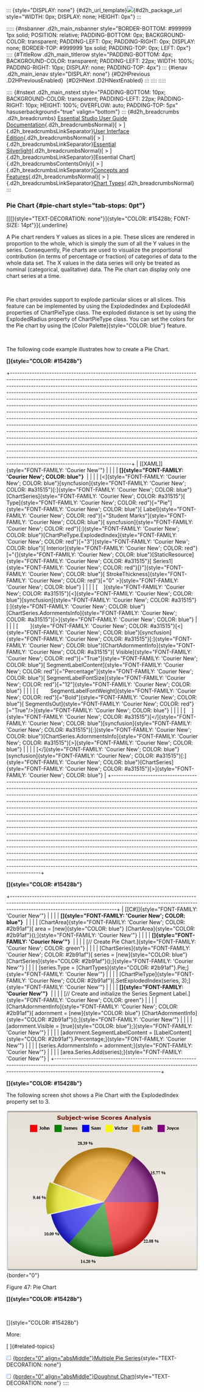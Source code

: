 ::: {style="DISPLAY: none"}
[](ms-xhelp:///?Id=d2h_url_template){#d2h_url_template}![](!package_url!){#d2h_package_url style="WIDTH: 0px; DISPLAY: none; HEIGHT: 0px"}
:::

::::: {#nsbanner .d2h_main_nsbanner style="BORDER-BOTTOM: #999999 1px solid; POSITION: relative; PADDING-BOTTOM: 0px; BACKGROUND-COLOR: transparent; PADDING-LEFT: 0px; PADDING-RIGHT: 0px; DISPLAY: none; BORDER-TOP: #999999 1px solid; PADDING-TOP: 0px; LEFT: 0px"}
:::: {#TitleRow .d2h_main_titlerow style="PADDING-BOTTOM: 4px; BACKGROUND-COLOR: transparent; PADDING-LEFT: 22px; WIDTH: 100%; PADDING-RIGHT: 10px; DISPLAY: none; PADDING-TOP: 4px"}
::: {#ienav .d2h_main_ienav style="DISPLAY: none"}
[](ms-xhelp:///?Id=313d81ab-2063-49be-a975-c5e4f579fc11){#D2HPrevious .D2HPreviousEnabled}  [](ms-xhelp:///?Id=70ce7a5b-f89a-4ea6-950f-890b1f3d5154){#D2HNext .D2HNextEnabled}
:::
::::
:::::

:::: {#nstext .d2h_main_nstext style="PADDING-BOTTOM: 10px; BACKGROUND-COLOR: transparent; PADDING-LEFT: 22px; PADDING-RIGHT: 10px; HEIGHT: 100%; OVERFLOW: auto; PADDING-TOP: 5px" hasuserbackground="true" valign="bottom"}
::: {#d2h_breadcrumbs .d2h_breadcrumbs}
[Essential Studio User Guide Documentation](ms-xhelp:///?Id=12457748-09e3-4d74-a240-8e049cedf030){.d2h_breadcrumbsNormal}[ \> ]{.d2h_breadcrumbsLinkSeparator}[User Interface Edition](ms-xhelp:///?Id=c29296b7-531c-413b-a0ec-488ca1f7f669){.d2h_breadcrumbsNormal}[ \> ]{.d2h_breadcrumbsLinkSeparator}[Essential Silverlight](ms-xhelp:///?Id=66221bd1-ba2e-43c2-94a7-618f50e01d24){.d2h_breadcrumbsNormal}[ \> ]{.d2h_breadcrumbsLinkSeparator}[Essential Chart]{.d2h_breadcrumbsContentsOnly}[ \> ]{.d2h_breadcrumbsLinkSeparator}[Concepts and Features](ms-xhelp:///?Id=0f820843-9cdd-4436-8cae-3dc5a65fd5cd){.d2h_breadcrumbsNormal}[ \> ]{.d2h_breadcrumbsLinkSeparator}[Chart Types](ms-xhelp:///?Id=a86d268f-21d0-4fea-8822-f9acf415dcf9){.d2h_breadcrumbsNormal}
:::

### Pie Chart {#pie-chart style="tab-stops: 0pt"}

[[[]{style="TEXT-DECORATION: none"}]{style="COLOR: #15428b; FONT-SIZE: 14pt"}]{.underline} 

A Pie chart renders Y values as slices in a pie. These slices are rendered in proportion to the whole, which is simply the sum of all the Y values in the series. Consequently, Pie charts are used to visualize the proportional contribution (in terms of percentage or fraction) of categories of data to the whole data set. The X values in the data series will only be treated as nominal (categorical, qualitative) data. The Pie chart can display only one chart series at a time.

 

Pie chart provides support to explode particular slices or all slices. This feature can be implemented by using the ExplodedIndex and ExplodedAll properties of ChartPieType class. The exploded distance is set by using the ExplodedRadius property of ChartPieType class. You can set the colors for the Pie chart by using the [Color Palette]{style="COLOR: blue"} feature.

 

The following code example illustrates how to create a Pie Chart.

**[]{style="COLOR: #15428b"}** 

+-------------------------------------------------------------------------------------------------------------------------------------------------------------------------------------------------------------------------------------------------------------------------------------------------------------------------------------------------------------------------------------------------------------------------------------------------------------------------------------------------------------------------------------------------------------------------------------------------------------------------------------------------------------------------------------------------------------------------------------------------------------------------------------------------------------------------------------------------------------------------------------------------------------------------------------------------------------------------------------------------------------------------------------------------------------------------------------------------------------------------------------------------------------------------------------+
| [\[XAML\]]{style="FONT-FAMILY: 'Courier New'"}                                                                                                                                                                                                                                                                                                                                                                                                                                                                                                                                                                                                                                                                                                                                                                                                                                                                                                                                                                                                                                                                                                                                      |
|                                                                                                                                                                                                                                                                                                                                                                                                                                                                                                                                                                                                                                                                                                                                                                                                                                                                                                                                                                                                                                                                                                                                                                                     |
| **[]{style="FONT-FAMILY: 'Courier New'; COLOR: blue"}**                                                                                                                                                                                                                                                                                                                                                                                                                                                                                                                                                                                                                                                                                                                                                                                                                                                                                                                                                                                                                                                                                                                             |
|                                                                                                                                                                                                                                                                                                                                                                                                                                                                                                                                                                                                                                                                                                                                                                                                                                                                                                                                                                                                                                                                                                                                                                                     |
| [\<]{style="FONT-FAMILY: 'Courier New'; COLOR: blue"}[syncfusion]{style="FONT-FAMILY: 'Courier New'; COLOR: #a31515"}[:]{style="FONT-FAMILY: 'Courier New'; COLOR: blue"}[ChartSeries]{style="FONT-FAMILY: 'Courier New'; COLOR: #a31515"}[ Type]{style="FONT-FAMILY: 'Courier New'; COLOR: red"}[=\"Pie\"]{style="FONT-FAMILY: 'Courier New'; COLOR: blue"}[ Label]{style="FONT-FAMILY: 'Courier New'; COLOR: red"}[=\"Student Marks\"]{style="FONT-FAMILY: 'Courier New'; COLOR: blue"}[ syncfusion]{style="FONT-FAMILY: 'Courier New'; COLOR: red"}[:]{style="FONT-FAMILY: 'Courier New'; COLOR: blue"}[ChartPieType.ExplodedIndex]{style="FONT-FAMILY: 'Courier New'; COLOR: red"}[=\"3\"]{style="FONT-FAMILY: 'Courier New'; COLOR: blue"}[ Interior]{style="FONT-FAMILY: 'Courier New'; COLOR: red"}[=\"{]{style="FONT-FAMILY: 'Courier New'; COLOR: blue"}[StaticResource]{style="FONT-FAMILY: 'Courier New'; COLOR: #a31515"}[ Series1]{style="FONT-FAMILY: 'Courier New'; COLOR: red"}[}\"]{style="FONT-FAMILY: 'Courier New'; COLOR: blue"}[ StrokeThickness]{style="FONT-FAMILY: 'Courier New'; COLOR: red"}[=\"0\" \>]{style="FONT-FAMILY: 'Courier New'; COLOR: blue"} |
|                                                                                                                                                                                                                                                                                                                                                                                                                                                                                                                                                                                                                                                                                                                                                                                                                                                                                                                                                                                                                                                                                                                                                                                     |
| [    ]{style="FONT-FAMILY: 'Courier New'; COLOR: #a31515"}[\<]{style="FONT-FAMILY: 'Courier New'; COLOR: blue"}[syncfusion]{style="FONT-FAMILY: 'Courier New'; COLOR: #a31515"}[:]{style="FONT-FAMILY: 'Courier New'; COLOR: blue"}[ChartSeries.AdornmentsInfo]{style="FONT-FAMILY: 'Courier New'; COLOR: #a31515"}[\>]{style="FONT-FAMILY: 'Courier New'; COLOR: blue"}                                                                                                                                                                                                                                                                                                                                                                                                                                                                                                                                                                                                                                                                                                                                                                                                            |
|                                                                                                                                                                                                                                                                                                                                                                                                                                                                                                                                                                                                                                                                                                                                                                                                                                                                                                                                                                                                                                                                                                                                                                                     |
| [        ]{style="FONT-FAMILY: 'Courier New'; COLOR: #a31515"}[\<]{style="FONT-FAMILY: 'Courier New'; COLOR: blue"}[syncfusion]{style="FONT-FAMILY: 'Courier New'; COLOR: #a31515"}[:]{style="FONT-FAMILY: 'Courier New'; COLOR: blue"}[ChartAdornmentInfo]{style="FONT-FAMILY: 'Courier New'; COLOR: #a31515"}[ Visible]{style="FONT-FAMILY: 'Courier New'; COLOR: red"}[=\"True\"]{style="FONT-FAMILY: 'Courier New'; COLOR: blue"}[ SegmentLabelContent]{style="FONT-FAMILY: 'Courier New'; COLOR: red"}[=\"Percentage\"]{style="FONT-FAMILY: 'Courier New'; COLOR: blue"}[ SegmentLabelFontSize]{style="FONT-FAMILY: 'Courier New'; COLOR: red"}[=\"12\"]{style="FONT-FAMILY: 'Courier New'; COLOR: blue"}                                                                                                                                                                                                                                                                                                                                                                                                                                                                      |
|                                                                                                                                                                                                                                                                                                                                                                                                                                                                                                                                                                                                                                                                                                                                                                                                                                                                                                                                                                                                                                                                                                                                                                                     |
| [        SegmentLabelFontWeight]{style="FONT-FAMILY: 'Courier New'; COLOR: red"}[=\"Bold\"]{style="FONT-FAMILY: 'Courier New'; COLOR: blue"}[ SegmentIsOut]{style="FONT-FAMILY: 'Courier New'; COLOR: red"}[=\"True\"/\>]{style="FONT-FAMILY: 'Courier New'; COLOR: blue"}                                                                                                                                                                                                                                                                                                                                                                                                                                                                                                                                                                                                                                                                                                                                                                                                                                                                                                          |
|                                                                                                                                                                                                                                                                                                                                                                                                                                                                                                                                                                                                                                                                                                                                                                                                                                                                                                                                                                                                                                                                                                                                                                                     |
| [    ]{style="FONT-FAMILY: 'Courier New'; COLOR: #a31515"}[\</]{style="FONT-FAMILY: 'Courier New'; COLOR: blue"}[syncfusion]{style="FONT-FAMILY: 'Courier New'; COLOR: #a31515"}[:]{style="FONT-FAMILY: 'Courier New'; COLOR: blue"}[ChartSeries.AdornmentsInfo]{style="FONT-FAMILY: 'Courier New'; COLOR: #a31515"}[\>]{style="FONT-FAMILY: 'Courier New'; COLOR: blue"}                                                                                                                                                                                                                                                                                                                                                                                                                                                                                                                                                                                                                                                                                                                                                                                                           |
|                                                                                                                                                                                                                                                                                                                                                                                                                                                                                                                                                                                                                                                                                                                                                                                                                                                                                                                                                                                                                                                                                                                                                                                     |
| [\</]{style="FONT-FAMILY: 'Courier New'; COLOR: blue"}[syncfusion]{style="FONT-FAMILY: 'Courier New'; COLOR: #a31515"}[:]{style="FONT-FAMILY: 'Courier New'; COLOR: blue"}[ChartSeries]{style="FONT-FAMILY: 'Courier New'; COLOR: #a31515"}[\>]{style="FONT-FAMILY: 'Courier New'; COLOR: blue"}                                                                                                                                                                                                                                                                                                                                                                                                                                                                                                                                                                                                                                                                                                                                                                                                                                                                                    |
+-------------------------------------------------------------------------------------------------------------------------------------------------------------------------------------------------------------------------------------------------------------------------------------------------------------------------------------------------------------------------------------------------------------------------------------------------------------------------------------------------------------------------------------------------------------------------------------------------------------------------------------------------------------------------------------------------------------------------------------------------------------------------------------------------------------------------------------------------------------------------------------------------------------------------------------------------------------------------------------------------------------------------------------------------------------------------------------------------------------------------------------------------------------------------------------+

**[]{style="COLOR: #15428b"}** 

+-------------------------------------------------------------------------------------------------------------------------------------------------------------------------------------------------------+
| [\[C#\]]{style="FONT-FAMILY: 'Courier New'"}                                                                                                                                                          |
|                                                                                                                                                                                                       |
| **[]{style="FONT-FAMILY: 'Courier New'; COLOR: blue"}**                                                                                                                                               |
|                                                                                                                                                                                                       |
| [ChartArea]{style="FONT-FAMILY: 'Courier New'; COLOR: #2b91af"}[ area = [new]{style="COLOR: blue"} [ChartArea]{style="COLOR: #2b91af"}();]{style="FONT-FAMILY: 'Courier New'"}                        |
|                                                                                                                                                                                                       |
| **[]{style="FONT-FAMILY: 'Courier New'"}**                                                                                                                                                            |
|                                                                                                                                                                                                       |
| [// Create Pie Chart.]{style="FONT-FAMILY: 'Courier New'; COLOR: green"}                                                                                                                              |
|                                                                                                                                                                                                       |
| [ChartSeries]{style="FONT-FAMILY: 'Courier New'; COLOR: #2b91af"}[ series = [new]{style="COLOR: blue"} [ChartSeries]{style="COLOR: #2b91af"}();]{style="FONT-FAMILY: 'Courier New'"}                  |
|                                                                                                                                                                                                       |
| [series.Type = [ChartTypes]{style="COLOR: #2b91af"}.Pie;]{style="FONT-FAMILY: 'Courier New'"}                                                                                                         |
|                                                                                                                                                                                                       |
| [ChartPieType]{style="FONT-FAMILY: 'Courier New'; COLOR: #2b91af"}[.SetExplodedIndex(series, 3);]{style="FONT-FAMILY: 'Courier New'"}                                                                 |
|                                                                                                                                                                                                       |
| **[]{style="FONT-FAMILY: 'Courier New'"}**                                                                                                                                                            |
|                                                                                                                                                                                                       |
| [// Create and initialize the Series Segment Label.]{style="FONT-FAMILY: 'Courier New'; COLOR: green"}                                                                                                |
|                                                                                                                                                                                                       |
| [ChartAdornmentInfo]{style="FONT-FAMILY: 'Courier New'; COLOR: #2b91af"}[ adornment = [new]{style="COLOR: blue"} [ChartAdornmentInfo]{style="COLOR: #2b91af"}();]{style="FONT-FAMILY: 'Courier New'"} |
|                                                                                                                                                                                                       |
| [adornment.Visible = [true]{style="COLOR: blue"};]{style="FONT-FAMILY: 'Courier New'"}                                                                                                                |
|                                                                                                                                                                                                       |
| [adornment.SegmentLabelContent = [LabelContent]{style="COLOR: #2b91af"}.Percentage;]{style="FONT-FAMILY: 'Courier New'"}                                                                              |
|                                                                                                                                                                                                       |
| [series.AdornmentsInfo = adornment;]{style="FONT-FAMILY: 'Courier New'"}                                                                                                                              |
|                                                                                                                                                                                                       |
| [area.Series.Add(series);]{style="FONT-FAMILY: 'Courier New'"}                                                                                                                                        |
+-------------------------------------------------------------------------------------------------------------------------------------------------------------------------------------------------------+

**[]{style="COLOR: #15428b"}** 

The following screen shot shows a Pie Chart with the ExplodedIndex property set to 3.

![](ImagesExt/image59_54.png){border="0"}

Figure 47: Pie Chart

**[]{style="COLOR: #15428b"}** 

 

[]{style="COLOR: #15428b"} 

More:

[ ]{#related-topics}

[![](button.gif){border="0" align="absMiddle"}Multiple Pie Series](ms-xhelp:///?Id=fc5138a1-754e-41d5-8b62-eae7555950d0){style="TEXT-DECORATION: none"}

[![](button.gif){border="0" align="absMiddle"}Doughnut Chart](ms-xhelp:///?Id=c54d0f29-ee15-417c-bd94-da4c69762753){style="TEXT-DECORATION: none"}
::::
